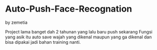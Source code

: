 # Auto-Push-Face-Recognation
by zemetia

Project lama banget dah 2 tahunan yang lalu baru push sekarang
Fungsi yang asik itu auto save wajah yang dikenal maupun yang ga dikenal
dan bisa dipakai jadi bahan training nanti.
